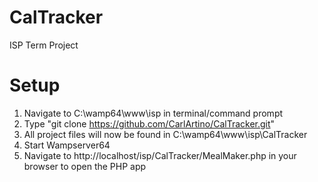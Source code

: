 # CalTracker
ISP Term Project

# Setup
1. Navigate to C:\wamp64\www\isp in terminal/command prompt
2. Type "git clone https://github.com/CarlArtino/CalTracker.git"
3. All project files will now be found in C:\wamp64\www\isp\CalTracker
4. Start Wampserver64
5. Navigate to http://localhost/isp/CalTracker/MealMaker.php in your browser to open the PHP app

